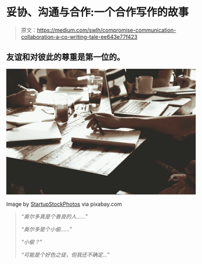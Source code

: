 # 妥协、沟通与合作:一个合作写作的故事

> 原文：<https://medium.com/swlh/compromise-communication-collaboration-a-co-writing-tale-ee643e77f423>

## 友谊和对彼此的尊重是第一位的。

![](img/3235ca39c6108de5027032110ca5a119.png)

Image by [StartupStockPhotos](https://pixabay.com/en/users/StartupStockPhotos-690514/) via pixabay.com

> *“奥尔多真是个善良的人……”*
> 
> *“奥尔多是个小偷……”*
> 
> *“小偷？”*
> 
> *“可能是个好色之徒，但我还不确定…”*
